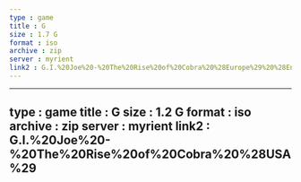 ```yaml
---
type : game
title : G
size : 1.7 G
format : iso
archive : zip
server : myrient
link2 : G.I.%20Joe%20-%20The%20Rise%20of%20Cobra%20%28Europe%29%20%28En%2CFr%2CDe%2CEs%2CIt%29
---
```

---
type : game
title : G
size : 1.2 G
format : iso
archive : zip
server : myrient
link2 : G.I.%20Joe%20-%20The%20Rise%20of%20Cobra%20%28USA%29
---
